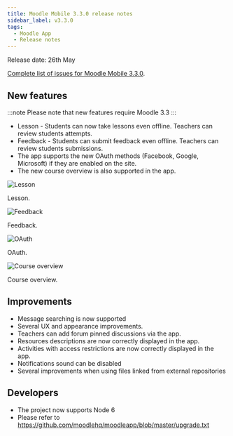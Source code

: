 ```yaml
---
title: Moodle Mobile 3.3.0 release notes
sidebar_label: v3.3.0
tags:
  - Moodle App
  - Release notes
---
```


Release date: 26th May

[Complete list of issues for Moodle Mobile 3.3.0](https://tracker.moodle.org/jira/secure/ReleaseNote.jspa?projectId=10070&version=15854).

## New features

:::note
Please note that new features require Moodle 3.3
:::

- Lesson - Students can now take lessons even offline. Teachers can review students attempts.
- Feedback - Students can submit feedback even offline. Teachers can review students submissions.
- The app supports the new OAuth methods (Facebook, Google, Microsoft) if they are enabled on the site.
- The new course overview is also supported in the app.

<div class="row">
<div class="col" style={{maxWidth: 300}}>

![Lesson](./_files/mm33001.png)
<figcaption>Lesson.</figcaption>
</div>
<div class="col" style={{maxWidth: 300}}>

![Feedback](./_files/mm33002.png)
<figcaption>Feedback.</figcaption>
</div>
</div><div class="row">
<div class="col" style={{maxWidth: 300}}>

![OAuth](./_files/mm33003.png)
<figcaption>OAuth.</figcaption>
</div>
<div class="col" style={{maxWidth: 300}}>

![Course overview](./_files/mm33004.png)
<figcaption>Course overview.</figcaption>
</div>
</div>

## Improvements

- Message searching is now supported
- Several UX and appearance improvements.
- Teachers can add forum pinned discussions via the app.
- Resources descriptions are now correctly displayed in the app.
- Activities with access restrictions are now correctly displayed in the app.
- Notifications sound can be disabled
- Several improvements when using files linked from external repositories

## Developers

- The project now supports Node 6
- Please refer to <https://github.com/moodlehq/moodleapp/blob/master/upgrade.txt>
